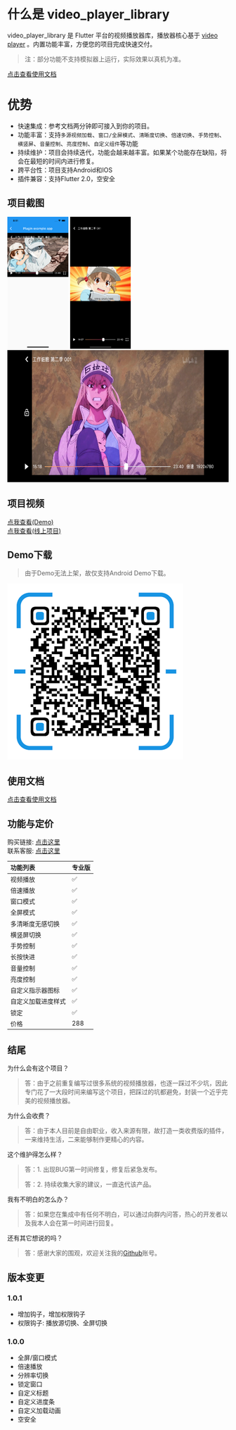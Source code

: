 # 什么是 video_player_library

video_player_library 是 Flutter 平台的视频播放器库，播放器核心基于 [video player](https://pub.dev/packages/video_player) 。内置功能丰富，方便您的项目完成快速交付。

> 注：部分功能不支持模拟器上运行，实际效果以真机为准。

[点击查看使用文档](https://video-player.docs.huic.top)


# 优势

* 快速集成：参考文档两分钟即可接入到你的项目。
* 功能丰富：支持`多源视频加载`、`窗口/全屏模式`、`清晰度切换`、`倍速切换`、`手势控制`、`横竖屏`、`音量控制`、`亮度控制`、`自定义组件`等功能
* 持续维护：项目会持续迭代，功能会越来越丰富。如果某个功能存在缺陷，将会在最短的时间内进行修复。
* 跨平台性：项目支持Android和IOS
* 插件兼容：支持Flutter 2.0，空安全

## 项目截图

<img
src="https://github.com/JiangJuHong/access-images/blob/master/FlutterVudeoPlayerLibrary/1.png"
height="300em" />
<img
src="https://github.com/JiangJuHong/access-images/blob/master/FlutterVudeoPlayerLibrary/2.png"
height="300em" style="max-width:100%;display: inline-block;"/>
<img
src="https://github.com/JiangJuHong/access-images/blob/master/FlutterVudeoPlayerLibrary/3.png"
height="300em" style="max-width:100%;display: inline-block;"/>

## 项目视频

[点我查看(Demo)](https://dev-storage.huic.top/video_player_library/Video/Demo.mp4)  
[点我查看(线上项目)](https://dev-storage.huic.top/video_player_library/Video/%E8%B6%B3%E8%B6%A3%E7%A4%BE%E5%8C%BA.mp4)  

## Demo下载

> 由于Demo无法上架，故仅支持Android Demo下载。

<img src="https://github.com/JiangJuHong/access-images/blob/master/FlutterVudeoPlayerLibrary/code.png" style="display: inline-block;"/>

## 使用文档

[点击查看使用文档](https://video-player.docs.huic.top)

## 功能与定价

购买链接: [点击这里](http://wpa.qq.com/msgrd?v=3&uin=690717394&site=qq&menu=yes)  
联系客服: [点击这里](http://wpa.qq.com/msgrd?v=3&uin=690717394&site=qq&menu=yes)

| 功能列表           | 专业版 |
| :----------------- | :----- |
| 视频播放           | ✅      |
| 倍速播放           | ✅      |
| 窗口模式           | ✅      |
| 全屏模式           | ✅      |
| 多清晰度无感切换   | ✅      |
| 横竖屏切换         | ✅      |
| 手势控制           | ✅      |
| 长按快进           | ✅      |
| 音量控制           | ✅      |
| 亮度控制           | ✅      |
| 自定义指示器图标   | ✅      |
| 自定义加载进度样式 | ✅      |
| 锁定               | ✅      |
| 价格               | 288    |

## 结尾

为什么会有这个项目？

> 答：由于之前重复编写过很多系统的视频播放器，也逐一踩过不少坑，因此专门花了一大段时间来编写这个项目，把踩过的坑都避免，封装一个近乎完美的视频播放器。

为什么会收费？

> 答：由于本人目前是自由职业，收入来源有限，故打造一类收费版的插件，一来维持生活，二来能够制作更精心的内容。

这个维护得怎么样？

> 答：1. 出现BUG第一时间修复，修复后紧急发布。
>
> 答：2. 持续收集大家的建议，一直迭代该产品。

我有不明白的怎么办？

> 答：如果您在集成中有任何不明白，可以通过向群内问答，热心的开发者以及我本人会在第一时间进行回复。

还有其它想说的吗？

> 答：感谢大家的围观，欢迎关注我的[Github](https://github.com/JiangJuHong)账号。


## 版本变更
### 1.0.1
* 增加钩子，增加权限钩子
* 权限钩子: 播放源切换、全屏切换

### 1.0.0
* 全屏/窗口模式
* 倍速播放
* 分辨率切换
* 锁定窗口
* 自定义标题
* 自定义进度条
* 自定义加载动画
* 空安全